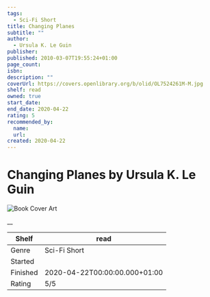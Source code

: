 ```yaml
---
tags:
  - Sci-Fi Short
title: Changing Planes
subtitle: ""
author:
  - Ursula K. Le Guin
publisher:
published: 2010-03-07T19:55:24+01:00
page_count:
isbn:
description: ""
coverUrl: https://covers.openlibrary.org/b/olid/OL7524261M-M.jpg
shelf: read
owned: true
start_date:
end_date: 2020-04-22
rating: 5
recommended_by:
  name:
  url:
created: 2020-04-22
---
```


# Changing Planes by Ursula K. Le Guin

![Book Cover Art](https://covers.openlibrary.org/b/olid/OL7524261M-M.jpg)

__

| Shelf | read |
| --- | --- |
| Genre | Sci-Fi Short |
| Started |  |
| Finished | 2020-04-22T00:00:00.000+01:00 |
| Rating | 5/5 |
